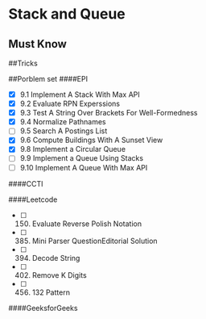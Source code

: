 # Stack and Queue

## Must Know

##Tricks

##Porblem set
####EPI
- [x] 9.1 Implement A Stack With Max API
- [x] 9.2 Evaluate RPN Experssions
- [x] 9.3 Test A String Over Brackets For Well-Formedness
- [x] 9.4 Normalize Pathnames
- [ ] 9.5 Search A Postings List
- [x] 9.6 Compute Buildings With A Sunset View
- [x] 9.8 Implement a Circular Queue
- [ ] 9.9 Implement a Queue Using Stacks
- [ ] 9.10 Implement A Queue With Max API

####CCTI

####Leetcode
- [ ] 150. Evaluate Reverse Polish Notation
- [ ] 385. Mini Parser QuestionEditorial Solution
- [ ] 394. Decode String
- [ ] 402. Remove K Digits
- [ ] 456. 132 Pattern

####GeeksforGeeks
